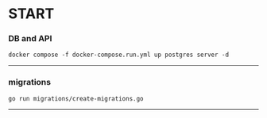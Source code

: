 # START

### DB and API
``` shell
docker compose -f docker-compose.run.yml up postgres server -d
```
---

### migrations
```shell
go run migrations/create-migrations.go
```
---